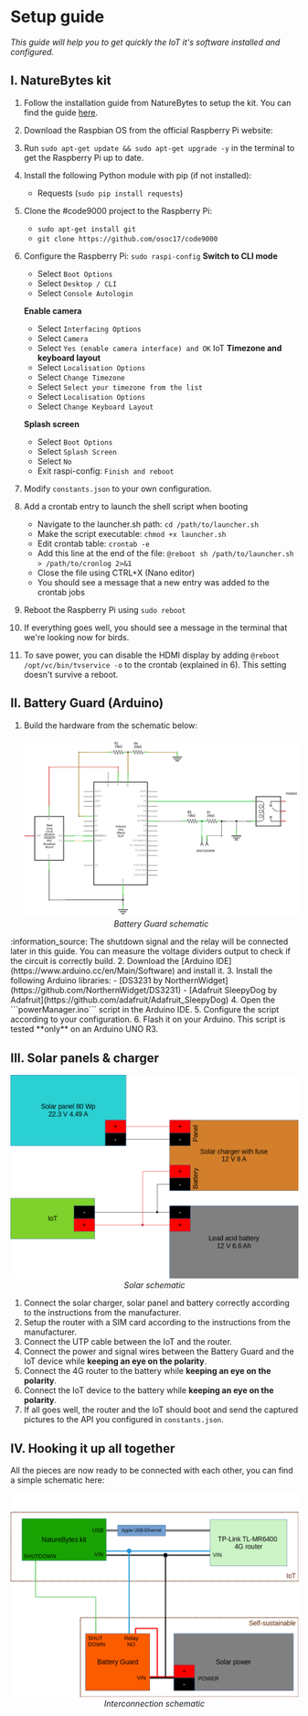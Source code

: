 # Setup guide
*This guide will help you to get quickly the IoT it's software installed and configured.*

## I. NatureBytes kit

1. Follow the installation guide from NatureBytes to setup the kit. You can find the guide [here](http://naturebytes.org/downloads/Naturebytes_Wildlife_Cam_Kit_Instructions_AplusPi1_101.pdf).
1. Download the Raspbian OS from the official Raspberry Pi website:
2. Run ```sudo apt-get update && sudo apt-get upgrade -y``` in the terminal to get the Raspberry Pi up to date.
3. Install the following Python module with pip (if not installed):
	- Requests (```sudo pip install requests```)
4. Clone the #code9000 project to the Raspberry Pi:
	- ```sudo apt-get install git```
	- ```git clone https://github.com/osoc17/code9000```
5. Configure the Raspberry Pi: ```sudo raspi-config```
	**Switch to CLI mode**
	- Select ```Boot Options```
	- Select ```Desktop / CLI```
	- Select ```Console Autologin```

	**Enable camera**
	- Select ```Interfacing Options```
	- Select ```Camera```
	- Select ```Yes (enable camera interface) and OK```
IoT
	**Timezone and keyboard layout**
	- Select ```Localisation Options```
	- Select ```Change Timezone```
	- Select ```Select your timezone from the list```
	- Select ```Localisation Options```
	- Select ```Change Keyboard Layout```

	**Splash screen**
	- Select ```Boot Options```
	- Select ```Splash Screen```
	- Select ```No```
	- Exit raspi-config: ```Finish and reboot```
6. Modify ```constants.json``` to your own configuration.
7. Add a crontab entry to launch the shell script when booting
	- Navigate to the launcher.sh path: ```cd /path/to/launcher.sh```
	- Make the script executable: ```chmod +x launcher.sh```
	- Edit crontab table: ```crontab -e```
	- Add this line at the end of the file: ```@reboot sh /path/to/launcher.sh > /path/to/cronlog 2>&1```
	- Close the file using CTRL+X (Nano editor)
	- You should see a message that a new entry was added to the crontab jobs
8. Reboot the Raspberry Pi using ```sudo reboot```
9. If everything goes well, you should see a message in the terminal that we're looking now for birds.
10. To save power, you can disable the HDMI display by adding ```@reboot /opt/vc/bin/tvservice -o``` to the crontab (explained in 6). This setting doesn't survive a reboot.

## II. Battery Guard (Arduino)



1. Build the hardware from the schematic below:<p align="center">
	<img src="images/schematicBatteryguard.png" alt="Schematic Battery Guard">
	<br>
	<i>Battery Guard schematic</i>
</p>
	:information_source: The shutdown signal and the relay will be connected later in this guide. You can measure the voltage dividers output to check if the circuit is correctly build.
2. Download the [Arduino IDE](https://www.arduino.cc/en/Main/Software) and install it.
3. Install the following Arduino libraries:
	- [DS3231 by NorthernWidget](https://github.com/NorthernWidget/DS3231)
	- [Adafruit SleepyDog by Adafruit](https://github.com/adafruit/Adafruit_SleepyDog)
4. Open the ```powerManager.ino``` script in the Arduino IDE.
5. Configure the script according to your configuration.
6. Flash it on your Arduino. This script is tested **only** on an Arduino UNO R3.

## III. Solar panels & charger

<p align="center">
	<img src="images/schematicSolar.png" alt="Schematic solar kit">
	<br>
	<i>Solar schematic</i>
</p>

1. Connect the solar charger, solar panel and battery correctly according to the instructions from the manufacturer.
2. Setup the router with a SIM card according to the instructions from the manufacturer.
2. Connect the UTP cable between the IoT and the router.
3. Connect the power and signal wires between the Battery Guard and the IoT device while **keeping an eye on the polarity**.
4. Connect the 4G router to the battery while **keeping an eye on the polarity**.
5. Connect the IoT device to the battery while **keeping an eye on the polarity**.
6. If all goes well, the router and the IoT should boot and send the captured pictures to the API you configured in ```constants.json```.

## IV. Hooking it up all together

All the pieces are now ready to be connected with each other, you can find a simple schematic here:

<p align="center">
	<img src="images/schematicInterconnection.png" alt="Schematic interconnection">
	<br>
	<i>Interconnection schematic</i>
</p>
